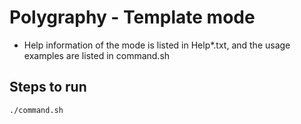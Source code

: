 # Polygraphy - Template mode

+ Help information of the mode is listed in Help*.txt, and the usage examples are listed in command.sh

## Steps to run

```shell
./command.sh
```
